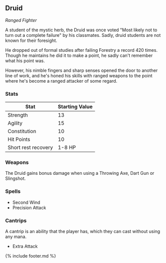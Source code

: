 ## Druid
_Ranged Fighter_

A student of the mystic herb, the Druid was once voted "Most likely not to turn out a complete failure" by his
classmates. Sadly, druid students are not known for their foresight.

He dropped out of formal studies after failing Forestry a record 420 times. Though he maintains he did it to make a point, he sadly can't remember what his point
was. 

However, his nimble fingers and sharp senses opened the door to another line of work, and he's honed his skills
with ranged weapons to the point where he's become a ranged attacker of some regard.

### Stats

| Stat | Starting Value |
| ---- | -------------- |
| Strength | 13 |
| Agility | 15 |
| Constitution | 10 |
| Hit Points | 10 |
| Short rest recovery | 1-8 HP |

### Weapons
The Druid gains bonus damage when using a Throwing Axe, Dart Gun or Slingshot.

### Spells
- Second Wind
- Precision Attack

### Cantrips
A cantrip is an ability that the player has, which they can cast without using any mana.
- Extra Attack


{% include footer.md %}